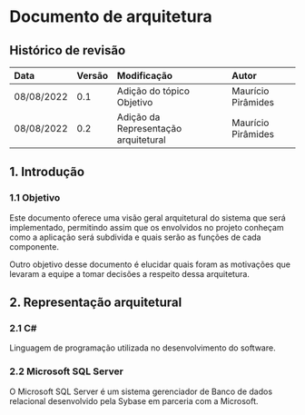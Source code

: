 # Documento de arquitetura

## Histórico de revisão
| Data   | Versão | Modificação  | Autor  |
| :- | :- | :- | :- |
| 08/08/2022 | 0.1 | Adição do tópico Objetivo |  Maurício Pirâmides |
| 08/08/2022 | 0.2 | Adição da Representação arquitetural |  Maurício Pirâmides |

## 1. Introdução

### 1.1 Objetivo
Este documento oferece uma visão geral arquitetural do 
sistema que será implementado, permitindo assim que os 
envolvidos no projeto conheçam como a aplicação será 
subdivida e quais serão as funções de cada componente.

Outro objetivo desse documento é elucidar quais foram as 
motivações que levaram a equipe a tomar decisões a respeito
dessa arquitetura.

## 2. Representação arquitetural

### 2.1 C#
Linguagem de programação utilizada no desenvolvimento do software.

### 2.2 Microsoft SQL Server 
O Microsoft SQL Server é um sistema gerenciador de Banco de dados relacional desenvolvido pela Sybase em parceria com a Microsoft.
